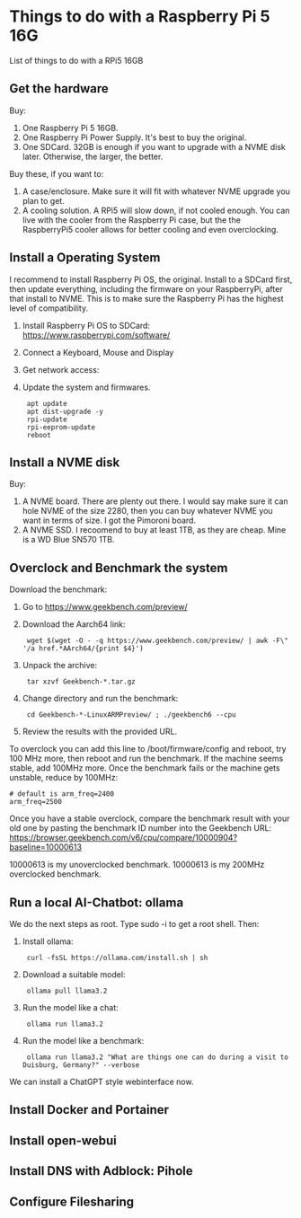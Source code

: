 # Things to do with a Raspberry Pi 5 16G

List of things to do with a RPi5 16GB

## Get the hardware

Buy:

1. One Raspberry Pi 5 16GB.
2. One Raspberry Pi Power Supply. It's best to buy the original.
3. One SDCard. 32GB is enough if you want to upgrade with a NVME disk later. Otherwise, the larger, the better.

Buy these, if you want to:

1. A case/enclosure. Make sure it will fit with whatever NVME upgrade you plan to get.
2. A cooling solution. A RPi5 will slow down, if not cooled enough. You can live with the cooler from the Raspberry Pi case, but the the RaspberryPi5 cooler allows for better cooling and even overclocking.

## Install a Operating System

I recommend to install Raspberry Pi OS, the original. Install to a SDCard first, then update everything, including the firmware on your RaspberryPi, after that install to NVME. This is to make sure the Raspberry Pi has the highest level of compatibility.

1. Install Raspberry Pi OS to SDCard: https://www.raspberrypi.com/software/
2. Connect a Keyboard, Mouse and Display
3. Get network access:
4. Update the system and firmwares.

        apt update
        apt dist-upgrade -y
        rpi-update
        rpi-eeprom-update
        reboot

## Install a NVME disk

Buy:

1. A NVME board. There are plenty out there. I would say make sure it can hole NVME of the size 2280, then you can buy whatever NVME you want in terms of size. I got the Pimoroni board.
2. A NVME SSD. I recoomend to buy at least 1TB, as they are cheap. Mine is a WD Blue SN570 1TB.

## Overclock and Benchmark the system

Download the benchmark:

1. Go to https://www.geekbench.com/preview/
2. Download the Aarch64 link:

        wget $(wget -O - -q https://www.geekbench.com/preview/ | awk -F\" '/a href.*AArch64/{print $4}')

3. Unpack the archive:

        tar xzvf Geekbench-*.tar.gz

4. Change directory and run the benchmark:

        cd Geekbench-*-LinuxARMPreview/ ; ./geekbench6 --cpu

5. Review the results with the provided URL.

To overclock you can add this line to /boot/firmware/config and reboot, try 100 MHz more, then reboot and run the benchmark. If the machine seems stable, add 100MHz more. Once the benchmark fails or the machine gets unstable, reduce by 100MHz:

    # default is arm_freq=2400
    arm_freq=2500

Once you have a stable overclock, compare the benchmark result with your old one by pasting the benchmark ID number into the Geekbench URL:
https://browser.geekbench.com/v6/cpu/compare/10000904?baseline=10000613

10000613 is my unoverclocked benchmark. 10000613 is my 200MHz overclocked benchmark.

## Run a local AI-Chatbot: ollama

We do the next steps as root. Type sudo -i to get a root shell. Then:

1. Install ollama:

        curl -fsSL https://ollama.com/install.sh | sh

2. Download a suitable model:

        ollama pull llama3.2

3. Run the model like a chat:

        ollama run llama3.2

4. Run the model like a benchmark:

        ollama run llama3.2 "What are things one can do during a visit to Duisburg, Germany?" --verbose

We can install a ChatGPT style webinterface now.

## Install Docker and Portainer

## Install open-webui

## Install DNS with Adblock: Pihole

## Configure Filesharing
